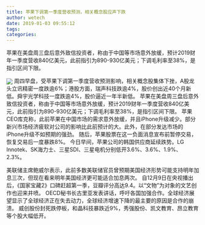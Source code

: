 ```yaml
---
title: 苹果下调第一季度营收预测，相关概念股应声下跌
author: wetech
date: 2019-01-03 09:55:12
tags: 
categories: 
---
```

苹果在美盘周三盘后意外致信投资者，称由于中国等市场意外放缓，预计2019财年一季度营收840亿美元，此前指引为890-930亿美元；下调毛利率至38%，是指引区间下限。
<!-- more -->
<img align="center" border="0" src="https://imgcdn.yicai.com/uppics/images/2019/01/870212caba1d01c10fa160734eccc14a.jpg" />
周四早盘，受苹果下调第一季度营收预测影响，相关概念股集体下挫，A股龙头立讯精密一度跌逾6%；港股方面，瑞声科技跌逾4%，股价创出近40个月新低。舜宇光学科技一度跌逾4%，股价逼近一年半新低。
苹果在美盘周三盘后意外致信投资者，称由于中国等市场意外放缓，预计2019财年一季度营收840亿美元，此前指引为890-930亿美元；下调毛利率至38%，是指引区间下限。
苹果CEO库克称，此前苹果在中国市场的需求意外放缓，并且iPhone升级减少。部分新兴市场经济疲软对公司的影响比此前预计的大。此外，在部分发达市场的iPhone升级不如预期的强劲。
随后，苹果股票在这一负面消息宣布前暂停交易，恢复交易后一度暴跌8%。
今日早间，苹果公司的韩国供应商延续跌势。LG Innotek、SK海力士、三星SDI、三星电机分别低开3.6%、3.6%、1.9%、2.3%。
 
 
美联储主席鲍威尔表示，此前多数美联储官员曾预期美国经济形势可能支持明年加息三次，但现在看来明年美国经济更可能适合加息两次。
自12月9日在央视播出后，《国家宝藏2》口碑赶超第一季，豆瓣评分高达9.4。以“文物”为对象的文艺创作也迎来井喷。
OECD秘书长古里亚发表讲话，呼吁各国加强合作。全球经济展望显示了全球经济正在失去动力，全球经济增速下降的最主要的原因是合作的崩溃。
威创股份封死跌停板，和晶科技暴跌近9%，秀强股份、凯文教育、昂立教育等个股大幅低开。
